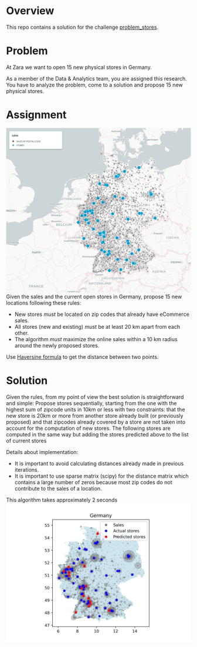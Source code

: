 # Overview
This repo contains a solution for the challenge [problem_stores](https://gist.github.com/alejandrofsil/e3142b28d34ece49be5ef31462908b9b). 

# Problem

At Zara we want to open 15 new physical stores in Germany.

As a member of the Data & Analytics team, you are assigned this research. You have to analyze the problem, come to a solution and propose 15 new physical stores.

# Assignment
![image](https://github.com/mortfer/optimize_sales/blob/master/germany.png)
Given the sales and the current open stores in Germany, propose 15 new locations following these rules:

- New stores _must_ be located on zip codes that already have eCommerce sales.
- All stores (new and existing) _must_ be at least 20 km apart from each other.
- The algorithm _must_ maximize the online sales within a 10 km radius around the newly proposed stores.

Use [Haversine formula](https://en.wikipedia.org/wiki/Haversine_formula) to get the distance between two points.

# Solution

Given the rules, from my point of view the best solution is straightforward and simple:
Propose stores sequentially, starting from the one with the highest sum of zipcode units in 10km or less with two constraints: that the new store is 20km or more from another store already built (or previously proposed) and that zipcodes already covered by a store are not taken into account for the computation of new stores. The following stores are computed in the same way but adding the stores predicted above to the list of current stores

Details about implementation:
 - It is important to avoid calculating distances already made in previous iterations.
 - It is important to use sparse matrix (scipy) for the distance matrix which contains a large number of zeros because most zip codes do not contribute to the sales of a location.

This algorithm takes approximately 2 seconds
![image](https://github.com/mortfer/optimize_sales/blob/master/stores.jpg)
